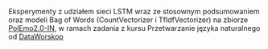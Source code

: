 Eksperymenty z udziałem sieci LSTM wraz ze stosownym podsumowaniem oraz modeli Bag of Words (CountVectorizer i TfIdfVectorizer) na zbiorze [PolEmo2.0-IN](https://clarin-pl.eu/dspace/handle/11321/710), w ramach zadania z kursu Przetwarzanie języka naturalnego od [DataWorskop](https://dataworkshop.eu/pl/nlp)

